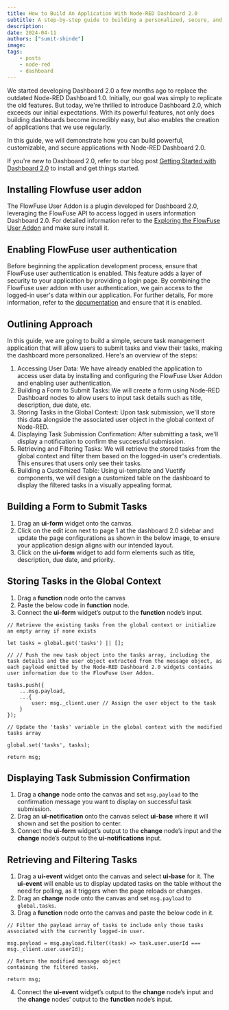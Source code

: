 ```yaml
---
title: How to Build An Application With Node-RED Dashboard 2.0
subtitle: A step-by-step guide to building a personalized, secure, and fully functional application with Dashboard 2.0.
description: 
date: 2024-04-11
authors: ["sumit-shinde"]
image: 
tags:
    - posts
    - node-red
    - dashboard
---
```


We started developing Dashboard 2.0 a few months ago to replace the outdated Node-RED Dashboard 1.0. Initially, our goal was simply to replicate the old features. But today, we're thrilled to introduce Dashboard 2.0, which exceeds our initial expectations. With its powerful features, not only does building dashboards become incredibly easy, but also enables the creation of applications that we use regularly.

In this guide, we will demonstrate how you can build powerful, customizable, and secure applications with Node-RED Dashboard 2.0.

If you're new to Dashboard 2.0, refer to our blog post [Getting Started with Dashboard 2.0](https://flowfuse.com/blog/2024/03/dashboard-getting-started/) to install and get things started.


## Installing Flowfuse user addon

The FlowFuse User Addon is a plugin developed for Dashboard 2.0, leveraging the FlowFuse API to access logged in users information Dashboard 2.0. For detailed information refer to the [Exploring the FlowFuse User Addon](https://flowfuse.com/blog/2024/04/displaying-logged-in-users-on-dashboard/#exploring-the-flowfuse-user-addon) and make sure install it.


## Enabling FlowFuse user authentication

Before beginning the application development process, ensure that FlowFuse user authentication is enabled. This feature adds a layer of security to your application by providing a login page. By combining the FlowFuse user addon with user authentication, we gain access to the logged-in user's data within our application. For further details, For more information, refer to the [documentation](https://flowfuse.com/docs/user/instance-settings/#flowfuse-user-authentication) and ensure that it is enabled.

## Outlining Approach

In this guide, we are going to build a simple, secure task management application that will allow users to submit tasks and view their tasks, making the dashboard more personalized. Here's an overview of the steps:

1. Accessing User Data: We have already enabled the application to access user data by installing and configuring the FlowFuse User Addon and enabling user authentication.
2. Building a Form to Submit Tasks: We will create a form using Node-RED Dashboard nodes to allow users to input task details such as title, description, due date, etc.
3. Storing Tasks in the Global Context: Upon task submission, we'll store this data alongside the associated user object in the global context of Node-RED.
4. Displaying Task Submission Confirmation: After submitting a task, we'll display a notification to confirm the successful submission.
5. Retrieving and Filtering Tasks: We will retrieve the stored tasks from the global context and filter them based on the logged-in user's credentials. This ensures that users only see their tasks.
6. Building a Customized Table: Using ui-template and Vuetify components, we will design a customized table on the dashboard to display the filtered tasks in a visually appealing format.

## Building a Form to Submit Tasks

1.  Drag an **ui-form** widget onto the canvas.
2. Click on the edit icon next to page 1 at the dashboard 2.0 sidebar and update the page configurations as shown in the below image,  to ensure your application design aligns with our intended layout.
3. Click on the **ui-form** widget to add form elements such as title, description, due date, and priority.

## Storing Tasks in the Global Context

1. Drag a **function** node onto the canvas
2. Paste the below code in **function** node.
3. Connect the **ui-form** widget’s output to the **function** node’s input.

```
// Retrieve the existing tasks from the global context or initialize an empty array if none exists

let tasks = global.get('tasks') || [];

// // Push the new task object into the tasks array, including the task details and the user object extracted from the message object, as each payload emitted by the Node-RED Dashboard 2.0 widgets contains user information due to the FlowFuse User Addon.

tasks.push({
    ...msg.payload,
    ...{
        user: msg._client.user // Assign the user object to the task
    }
});

// Update the 'tasks' variable in the global context with the modified tasks array

global.set('tasks', tasks);

return msg;
```
## Displaying Task Submission Confirmation

1. Drag a **change** node onto the canvas and set `msg.payload` to the confirmation message you want to display on successful task submission.
2. Drag an **ui-notification** onto the canvas select **ui-base** where it will shown and set the position to center.
3. Connect the **ui-form** widget’s output to the **change** node’s input and the **change** node’s output to the **ui-notifications** input.

## Retrieving and Filtering Tasks

1. Drag a **ui-event** widget onto the canvas and select **ui-base** for it. The **ui-event** will enable us to display updated tasks on the table without the need for polling, as it triggers when the page reloads or changes.
2. Drag an **change** node onto the canvas and set `msg.payload` to `global.tasks`.
3. Drag a **function** node onto the canvas and paste the below code in it.

```
// Filter the payload array of tasks to include only those tasks associated with the currently logged-in user.

msg.payload = msg.payload.filter((task) => task.user.userId === msg._client.user.userId);

// Return the modified message object 
containing the filtered tasks.

return msg;
```
4. Connect the **ui-event** widget’s output to the **change** node’s input and the **change** nodes’ output to the **function** node’s input.
